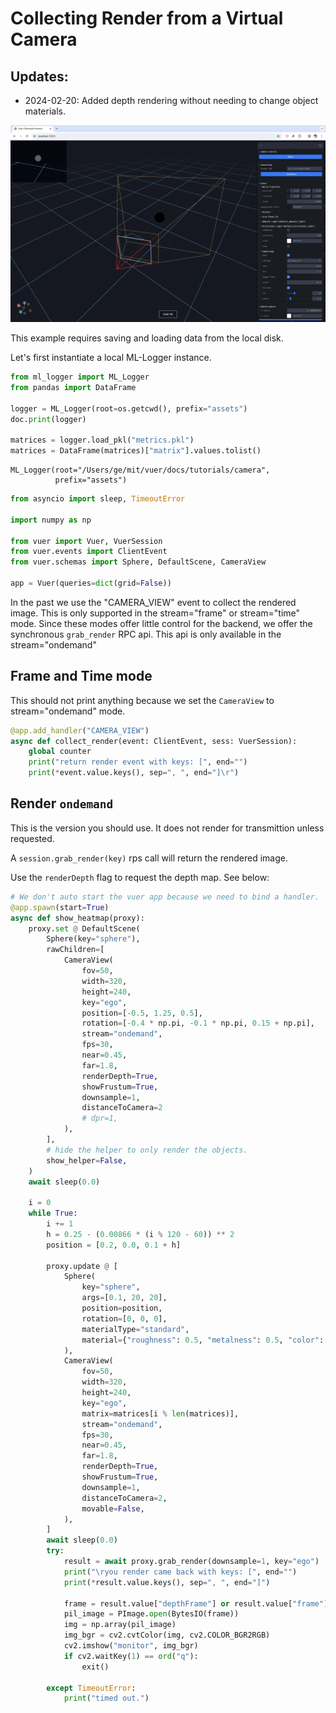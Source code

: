 
# Collecting Render from a Virtual Camera

## Updates:
- 2024-02-20: Added depth rendering without needing to change object materials.

![grab_render_virtual_camera](figures/grab_render_virtual_camera.png)

This example requires saving and loading data from the local disk. 

Let's first instantiate a local ML-Logger instance.

```python
from ml_logger import ML_Logger
from pandas import DataFrame

logger = ML_Logger(root=os.getcwd(), prefix="assets")
doc.print(logger)

matrices = logger.load_pkl("metrics.pkl")
matrices = DataFrame(matrices)["matrix"].values.tolist()
```

```
ML_Logger(root="/Users/ge/mit/vuer/docs/tutorials/camera",
          prefix="assets")
```
```python
from asyncio import sleep, TimeoutError

import numpy as np

from vuer import Vuer, VuerSession
from vuer.events import ClientEvent
from vuer.schemas import Sphere, DefaultScene, CameraView

app = Vuer(queries=dict(grid=False))
```

In the past we use the "CAMERA_VIEW" event to collect the rendered image. This is only supported
in the stream="frame" or stream="time" mode. Since these modes offer little control for the backend,
we offer the synchronous `grab_render` RPC api. This api is only available in the stream="ondemand"

## Frame and Time mode

This should not print anything because we set the `CameraView` to stream="ondemand" mode.

```python
@app.add_handler("CAMERA_VIEW")
async def collect_render(event: ClientEvent, sess: VuerSession):
    global counter
    print("return render event with keys: [", end="")
    print(*event.value.keys(), sep=", ", end="]\r")
```

## Render `ondemand`

This is the version you should use. It does not render for transmittion
unless requested. 

A `session.grab_render(key)` rps call will return the rendered image.

Use the `renderDepth` flag to request the depth map. See below:

```python
# We don't auto start the vuer app because we need to bind a handler.
@app.spawn(start=True)
async def show_heatmap(proxy):
    proxy.set @ DefaultScene(
        Sphere(key="sphere"),
        rawChildren=[
            CameraView(
                fov=50,
                width=320,
                height=240,
                key="ego",
                position=[-0.5, 1.25, 0.5],
                rotation=[-0.4 * np.pi, -0.1 * np.pi, 0.15 + np.pi],
                stream="ondemand",
                fps=30,
                near=0.45,
                far=1.8,
                renderDepth=True,
                showFrustum=True,
                downsample=1,
                distanceToCamera=2
                # dpr=1,
            ),
        ],
        # hide the helper to only render the objects.
        show_helper=False,
    )
    await sleep(0.0)

    i = 0
    while True:
        i += 1
        h = 0.25 - (0.00866 * (i % 120 - 60)) ** 2
        position = [0.2, 0.0, 0.1 + h]

        proxy.update @ [
            Sphere(
                key="sphere",
                args=[0.1, 20, 20],
                position=position,
                rotation=[0, 0, 0],
                materialType="standard",
                material={"roughness": 0.5, "metalness": 0.5, "color": "red"},
            ),
            CameraView(
                fov=50,
                width=320,
                height=240,
                key="ego",
                matrix=matrices[i % len(matrices)],
                stream="ondemand",
                fps=30,
                near=0.45,
                far=1.8,
                renderDepth=True,
                showFrustum=True,
                downsample=1,
                distanceToCamera=2,
                movable=False,
            ),
        ]
        await sleep(0.0)
        try:
            result = await proxy.grab_render(downsample=1, key="ego")
            print("\ryou render came back with keys: [", end="")
            print(*result.value.keys(), sep=", ", end="]")

            frame = result.value["depthFrame"] or result.value["frame"]
            pil_image = PImage.open(BytesIO(frame))
            img = np.array(pil_image)
            img_bgr = cv2.cvtColor(img, cv2.COLOR_BGR2RGB)
            cv2.imshow("monitor", img_bgr)
            if cv2.waitKey(1) == ord("q"):
                exit()

        except TimeoutError:
            print("timed out.")
```
